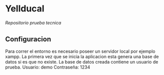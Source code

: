 # Yellducal

###### Repositorio prueba tecnica

## Configuracion

Para correr el entorno es necesario poseer un servidor local por ejemplo xampp.
La primera vez que se inicia la aplicacion esta genera una base de datos si es que no existe.
La base de datos creada contiene un usuario de prueba.
Usuario: demo
Contraseña: 1234
